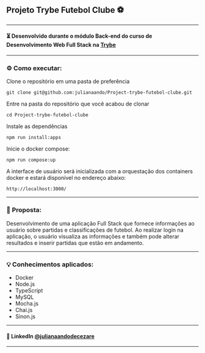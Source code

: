 ## Projeto Trybe Futebol Clube ⚽
---
#### ⏳ Desenvolvido durante o módulo Back-end do curso de Desenvolvimento Web Full Stack na [Trybe](https://www.betrybe.com/)

---
### ⚙️ Como executar:
Clone o repositório em uma pasta de preferência
```
git clone git@github.com:julianaando/Project-trybe-futebol-clube.git
```
Entre na pasta do repositório que você acabou de clonar
```
cd Project-trybe-futebol-clube
```
Instale as dependências
```
npm run install:apps
```
Inicie o docker compose:
```
npm run compose:up
```
A interface de usuário será inicializada com a orquestação dos containers docker e estará disponível no endereço abaixo:

```
http://localhost:3000/
```

---
### 📝 Proposta:
Desenvolvimento de uma aplicação Full Stack que fornece informações ao usuário sobre partidas e classificações de futebol. Ao realizar login na aplicação, o usuário visualiza as informações e também pode alterar resultados e inserir partidas que estão em andamento.

----
### 💡 Conhecimentos aplicados:

* Docker
* Node.js
* TypeScript
* MySQL
* Mocha.js
* Chai.js
* Sinon.js

---
#### 🔗 LinkedIn [@julianaandodecezare](https://www.linkedin.com/in/julianaandodecezare/)

---
